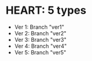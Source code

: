 # HEART: 5 types
- Ver 1: Branch "ver1"
- Ver 2: Branch "ver2"
- Ver 3: Branch "ver3"
- Ver 4: Branch "ver4"
- Ver 5: Branch "ver5"
